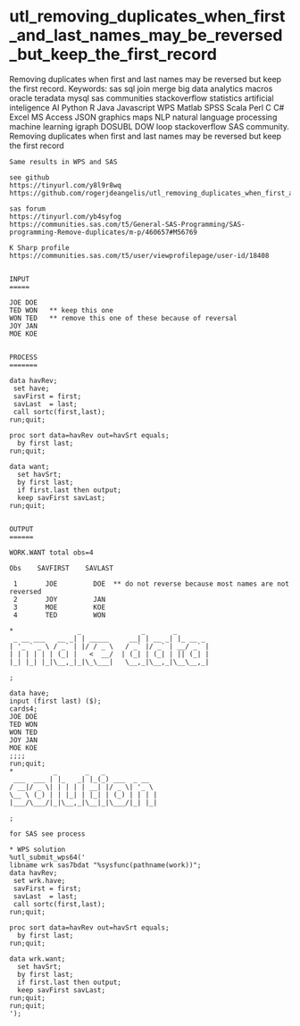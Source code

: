 # utl_removing_duplicates_when_first_and_last_names_may_be_reversed_but_keep_the_first_record
Removing duplicates when first and last names may be reversed but keep the first record. Keywords: sas sql join merge big data analytics macros oracle teradata mysql sas communities stackoverflow statistics artificial inteligence AI Python R Java Javascript WPS Matlab SPSS Scala Perl C C# Excel MS Access JSON graphics maps NLP natural language processing machine learning igraph DOSUBL DOW loop stackoverflow SAS community.
    Removing duplicates when first and last names may be reversed but keep the first record

    Same results in WPS and SAS

    see github
    https://tinyurl.com/y8l9r8wq
    https://github.com/rogerjdeangelis/utl_removing_duplicates_when_first_and_last_names_may_be_reversed_but_keep_the_first_record

    sas forum
    https://tinyurl.com/yb4syfog
    https://communities.sas.com/t5/General-SAS-Programming/SAS-programming-Remove-duplicates/m-p/460657#M56769

    K Sharp profile
    https://communities.sas.com/t5/user/viewprofilepage/user-id/18408


    INPUT
    =====

    JOE DOE
    TED WON   ** keep this one
    WON TED   ** remove this one of these because of reversal
    JOY JAN
    MOE KOE


    PROCESS
    =======

    data havRev;
     set have;
     savFirst = first;
     savLast  = last;
     call sortc(first,last);
    run;quit;

    proc sort data=havRev out=havSrt equals;
      by first last;
    run;quit;

    data want;
      set havSrt;
      by first last;
      if first.last then output;
      keep savFirst savLast;
    run;quit;


    OUTPUT
    ======

    WORK.WANT total obs=4

    Obs    SAVFIRST    SAVLAST

     1       JOE         DOE  ** do not reverse because most names are not reversed
     2       JOY         JAN
     3       MOE         KOE
     4       TED         WON

    *                _               _       _
     _ __ ___   __ _| | _____     __| | __ _| |_ __ _
    | '_ ` _ \ / _` | |/ / _ \   / _` |/ _` | __/ _` |
    | | | | | | (_| |   <  __/  | (_| | (_| | || (_| |
    |_| |_| |_|\__,_|_|\_\___|   \__,_|\__,_|\__\__,_|

    ;

    data have;
    input (first last) ($);
    cards4;
    JOE DOE
    TED WON
    WON TED
    JOY JAN
    MOE KOE
    ;;;;
    run;quit;
    *          _       _   _
     ___  ___ | |_   _| |_(_) ___  _ __
    / __|/ _ \| | | | | __| |/ _ \| '_ \
    \__ \ (_) | | |_| | |_| | (_) | | | |
    |___/\___/|_|\__,_|\__|_|\___/|_| |_|

    ;

    for SAS see process

    * WPS solution
    %utl_submit_wps64('
    libname wrk sas7bdat "%sysfunc(pathname(work))";
    data havRev;
     set wrk.have;
     savFirst = first;
     savLast  = last;
     call sortc(first,last);
    run;quit;

    proc sort data=havRev out=havSrt equals;
      by first last;
    run;quit;

    data wrk.want;
      set havSrt;
      by first last;
      if first.last then output;
      keep savFirst savLast;
    run;quit;
    run;quit;
    ');

